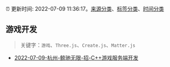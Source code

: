 :alarm_clock: 更新时间: 2022-07-09 11:36:17。[来源分类](../README.md)、[标签分类](../TAGS.md)、[时间分类](../TIMELINE.md)

## 游戏开发


> 关键字：`游戏`、`Three.js`、`Create.js`、`Matter.js`



- [2022-07-09-杭州-鲸驰无限-招-C++游戏服务端开发](https://www.v2ex.com/t/865142) 